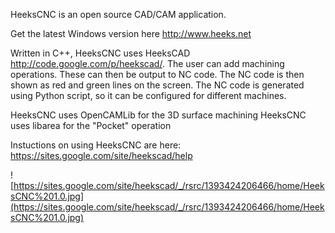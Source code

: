 HeeksCNC is an open source CAD/CAM application.

Get the latest Windows version here http://www.heeks.net

Written in C++, HeeksCNC uses HeeksCAD http://code.google.com/p/heekscad/. The user can add machining operations. These can then be output to NC code. The NC code is then shown as red and green lines on the screen.
The NC code is generated using Python script, so it can be configured for different machines.

HeeksCNC uses OpenCAMLib for the 3D surface machining
HeeksCNC uses libarea for the "Pocket" operation

Instuctions on using HeeksCNC are here: https://sites.google.com/site/heekscad/help

![https://sites.google.com/site/heekscad/_/rsrc/1393424206466/home/HeeksCNC%201.0.jpg](https://sites.google.com/site/heekscad/_/rsrc/1393424206466/home/HeeksCNC%201.0.jpg)
